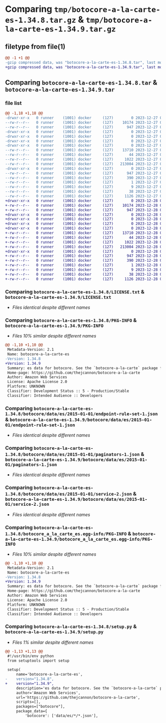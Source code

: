 # Comparing `tmp/botocore-a-la-carte-es-1.34.8.tar.gz` & `tmp/botocore-a-la-carte-es-1.34.9.tar.gz`

## filetype from file(1)

```diff
@@ -1 +1 @@
-gzip compressed data, was "botocore-a-la-carte-es-1.34.8.tar", last modified: Wed Dec 27 01:06:43 2023, max compression
+gzip compressed data, was "botocore-a-la-carte-es-1.34.9.tar", last modified: Thu Dec 28 01:06:45 2023, max compression
```

## Comparing `botocore-a-la-carte-es-1.34.8.tar` & `botocore-a-la-carte-es-1.34.9.tar`

### file list

```diff
@@ -1,18 +1,18 @@
-drwxr-xr-x   0 runner    (1001) docker     (127)        0 2023-12-27 01:06:43.635315 botocore-a-la-carte-es-1.34.8/
--rw-r--r--   0 runner    (1001) docker     (127)    10174 2023-12-27 01:06:43.000000 botocore-a-la-carte-es-1.34.8/LICENSE.txt
--rw-r--r--   0 runner    (1001) docker     (127)      947 2023-12-27 01:06:43.635315 botocore-a-la-carte-es-1.34.8/PKG-INFO
-drwxr-xr-x   0 runner    (1001) docker     (127)        0 2023-12-27 01:06:43.635315 botocore-a-la-carte-es-1.34.8/botocore/
-drwxr-xr-x   0 runner    (1001) docker     (127)        0 2023-12-27 01:06:43.635315 botocore-a-la-carte-es-1.34.8/botocore/data/
-drwxr-xr-x   0 runner    (1001) docker     (127)        0 2023-12-27 01:06:43.635315 botocore-a-la-carte-es-1.34.8/botocore/data/es/
-drwxr-xr-x   0 runner    (1001) docker     (127)        0 2023-12-27 01:06:43.635315 botocore-a-la-carte-es-1.34.8/botocore/data/es/2015-01-01/
--rw-r--r--   0 runner    (1001) docker     (127)    13710 2023-12-27 01:06:29.000000 botocore-a-la-carte-es-1.34.8/botocore/data/es/2015-01-01/endpoint-rule-set-1.json
--rw-r--r--   0 runner    (1001) docker     (127)       44 2023-12-27 01:06:29.000000 botocore-a-la-carte-es-1.34.8/botocore/data/es/2015-01-01/examples-1.json
--rw-r--r--   0 runner    (1001) docker     (127)     1022 2023-12-27 01:06:29.000000 botocore-a-la-carte-es-1.34.8/botocore/data/es/2015-01-01/paginators-1.json
--rw-r--r--   0 runner    (1001) docker     (127)   213004 2023-12-27 01:06:29.000000 botocore-a-la-carte-es-1.34.8/botocore/data/es/2015-01-01/service-2.json
-drwxr-xr-x   0 runner    (1001) docker     (127)        0 2023-12-27 01:06:43.635315 botocore-a-la-carte-es-1.34.8/botocore_a_la_carte_es.egg-info/
--rw-r--r--   0 runner    (1001) docker     (127)      947 2023-12-27 01:06:43.000000 botocore-a-la-carte-es-1.34.8/botocore_a_la_carte_es.egg-info/PKG-INFO
--rw-r--r--   0 runner    (1001) docker     (127)      390 2023-12-27 01:06:43.000000 botocore-a-la-carte-es-1.34.8/botocore_a_la_carte_es.egg-info/SOURCES.txt
--rw-r--r--   0 runner    (1001) docker     (127)        1 2023-12-27 01:06:43.000000 botocore-a-la-carte-es-1.34.8/botocore_a_la_carte_es.egg-info/dependency_links.txt
--rw-r--r--   0 runner    (1001) docker     (127)        9 2023-12-27 01:06:43.000000 botocore-a-la-carte-es-1.34.8/botocore_a_la_carte_es.egg-info/top_level.txt
--rw-r--r--   0 runner    (1001) docker     (127)       38 2023-12-27 01:06:43.635315 botocore-a-la-carte-es-1.34.8/setup.cfg
--rw-r--r--   0 runner    (1001) docker     (127)     1126 2023-12-27 01:06:43.000000 botocore-a-la-carte-es-1.34.8/setup.py
+drwxr-xr-x   0 runner    (1001) docker     (127)        0 2023-12-28 01:06:45.174306 botocore-a-la-carte-es-1.34.9/
+-rw-r--r--   0 runner    (1001) docker     (127)    10174 2023-12-28 01:06:44.000000 botocore-a-la-carte-es-1.34.9/LICENSE.txt
+-rw-r--r--   0 runner    (1001) docker     (127)      947 2023-12-28 01:06:45.174306 botocore-a-la-carte-es-1.34.9/PKG-INFO
+drwxr-xr-x   0 runner    (1001) docker     (127)        0 2023-12-28 01:06:45.170305 botocore-a-la-carte-es-1.34.9/botocore/
+drwxr-xr-x   0 runner    (1001) docker     (127)        0 2023-12-28 01:06:45.170305 botocore-a-la-carte-es-1.34.9/botocore/data/
+drwxr-xr-x   0 runner    (1001) docker     (127)        0 2023-12-28 01:06:45.170305 botocore-a-la-carte-es-1.34.9/botocore/data/es/
+drwxr-xr-x   0 runner    (1001) docker     (127)        0 2023-12-28 01:06:45.174306 botocore-a-la-carte-es-1.34.9/botocore/data/es/2015-01-01/
+-rw-r--r--   0 runner    (1001) docker     (127)    13710 2023-12-28 01:06:26.000000 botocore-a-la-carte-es-1.34.9/botocore/data/es/2015-01-01/endpoint-rule-set-1.json
+-rw-r--r--   0 runner    (1001) docker     (127)       44 2023-12-28 01:06:26.000000 botocore-a-la-carte-es-1.34.9/botocore/data/es/2015-01-01/examples-1.json
+-rw-r--r--   0 runner    (1001) docker     (127)     1022 2023-12-28 01:06:26.000000 botocore-a-la-carte-es-1.34.9/botocore/data/es/2015-01-01/paginators-1.json
+-rw-r--r--   0 runner    (1001) docker     (127)   213004 2023-12-28 01:06:26.000000 botocore-a-la-carte-es-1.34.9/botocore/data/es/2015-01-01/service-2.json
+drwxr-xr-x   0 runner    (1001) docker     (127)        0 2023-12-28 01:06:45.174306 botocore-a-la-carte-es-1.34.9/botocore_a_la_carte_es.egg-info/
+-rw-r--r--   0 runner    (1001) docker     (127)      947 2023-12-28 01:06:45.000000 botocore-a-la-carte-es-1.34.9/botocore_a_la_carte_es.egg-info/PKG-INFO
+-rw-r--r--   0 runner    (1001) docker     (127)      390 2023-12-28 01:06:45.000000 botocore-a-la-carte-es-1.34.9/botocore_a_la_carte_es.egg-info/SOURCES.txt
+-rw-r--r--   0 runner    (1001) docker     (127)        1 2023-12-28 01:06:45.000000 botocore-a-la-carte-es-1.34.9/botocore_a_la_carte_es.egg-info/dependency_links.txt
+-rw-r--r--   0 runner    (1001) docker     (127)        9 2023-12-28 01:06:45.000000 botocore-a-la-carte-es-1.34.9/botocore_a_la_carte_es.egg-info/top_level.txt
+-rw-r--r--   0 runner    (1001) docker     (127)       38 2023-12-28 01:06:45.174306 botocore-a-la-carte-es-1.34.9/setup.cfg
+-rw-r--r--   0 runner    (1001) docker     (127)     1126 2023-12-28 01:06:44.000000 botocore-a-la-carte-es-1.34.9/setup.py
```

### Comparing `botocore-a-la-carte-es-1.34.8/LICENSE.txt` & `botocore-a-la-carte-es-1.34.9/LICENSE.txt`

 * *Files identical despite different names*

### Comparing `botocore-a-la-carte-es-1.34.8/PKG-INFO` & `botocore-a-la-carte-es-1.34.9/PKG-INFO`

 * *Files 10% similar despite different names*

```diff
@@ -1,10 +1,10 @@
 Metadata-Version: 2.1
 Name: botocore-a-la-carte-es
-Version: 1.34.8
+Version: 1.34.9
 Summary: es data for botocore. See the `botocore-a-la-carte` package for more info.
 Home-page: https://github.com/thejcannon/botocore-a-la-carte
 Author: Amazon Web Services
 License: Apache License 2.0
 Platform: UNKNOWN
 Classifier: Development Status :: 5 - Production/Stable
 Classifier: Intended Audience :: Developers
```

### Comparing `botocore-a-la-carte-es-1.34.8/botocore/data/es/2015-01-01/endpoint-rule-set-1.json` & `botocore-a-la-carte-es-1.34.9/botocore/data/es/2015-01-01/endpoint-rule-set-1.json`

 * *Files identical despite different names*

### Comparing `botocore-a-la-carte-es-1.34.8/botocore/data/es/2015-01-01/paginators-1.json` & `botocore-a-la-carte-es-1.34.9/botocore/data/es/2015-01-01/paginators-1.json`

 * *Files identical despite different names*

### Comparing `botocore-a-la-carte-es-1.34.8/botocore/data/es/2015-01-01/service-2.json` & `botocore-a-la-carte-es-1.34.9/botocore/data/es/2015-01-01/service-2.json`

 * *Files identical despite different names*

### Comparing `botocore-a-la-carte-es-1.34.8/botocore_a_la_carte_es.egg-info/PKG-INFO` & `botocore-a-la-carte-es-1.34.9/botocore_a_la_carte_es.egg-info/PKG-INFO`

 * *Files 10% similar despite different names*

```diff
@@ -1,10 +1,10 @@
 Metadata-Version: 2.1
 Name: botocore-a-la-carte-es
-Version: 1.34.8
+Version: 1.34.9
 Summary: es data for botocore. See the `botocore-a-la-carte` package for more info.
 Home-page: https://github.com/thejcannon/botocore-a-la-carte
 Author: Amazon Web Services
 License: Apache License 2.0
 Platform: UNKNOWN
 Classifier: Development Status :: 5 - Production/Stable
 Classifier: Intended Audience :: Developers
```

### Comparing `botocore-a-la-carte-es-1.34.8/setup.py` & `botocore-a-la-carte-es-1.34.9/setup.py`

 * *Files 1% similar despite different names*

```diff
@@ -1,13 +1,13 @@
 #!/usr/bin/env python
 from setuptools import setup
 
 setup(
     name='botocore-a-la-carte-es',
-    version="1.34.8",
+    version="1.34.9",
     description='es data for botocore. See the `botocore-a-la-carte` package for more info.',
     author='Amazon Web Services',
     url='https://github.com/thejcannon/botocore-a-la-carte',
     scripts=[],
     packages=["botocore"],
     package_data={
         'botocore': ['data/es/*/*.json'],
```


